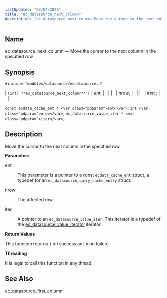 ```yaml
---
lastUpdated: "02/04/2020"
title: "ec_datasource_next_column"
description: "ec datasource next column Move the cursor to the next column in the specified row int ec datasource next column ent nrow iter const ecdata cache ent ent int nrow ec datasource value iter iter Move the cursor to the next column in the specified row ent This parameter is..."
---
```


<a name="apis.ec_datasource_next_column"></a> 
## Name

ec_datasource_next_column — Move the cursor to the next column in the specified row

## Synopsis

`#include "modules/datasource/ecdatasource.h"`

| `(int) **ec_datasource_next_column** (` | <var class="pdparam">ent</var>, |   |
|   | <var class="pdparam">nrow</var>, |   |
|   | <var class="pdparam">iter</var>`)`; |   |

`const ecdata_cache_ent * <var class="pdparam">ent</var>`;
`int <var class="pdparam">nrow</var>`;
`ec_datasource_value_iter * <var class="pdparam">iter</var>`;<a name="idp49694192"></a> 
## Description

Move the cursor to the next column in the specified row.

**<a name="idp49695424"></a> Parameters**

<dl class="variablelist">

<dt>ent</dt>

<dd>

This parameter is a pointer to a const `ecdata_cache_ent` struct, a typedef for an `ec_datasource_query_cache_entry` struct.

</dd>

<dt>nrow</dt>

<dd>

The affected row.

</dd>

<dt>iter</dt>

<dd>

A pointer to an `ec_datasource_value_iter`. This iterator is a typedef of the [ec_datasource_value_iterator](/momentum/3/3-api/structs-ec-datasource-value-iterator) iterator.

</dd>

</dl>

**<a name="idp49704032"></a> Return Values**

This function returns `1` on success and `0` on failure.

**<a name="idp49705840"></a> Threading**

It is legal to call this function in any thread.

<a name="idp49707264"></a> 
## See Also

[ec_datasource_first_column](/momentum/3/3-api/apis-ec-datasource-first-column)
